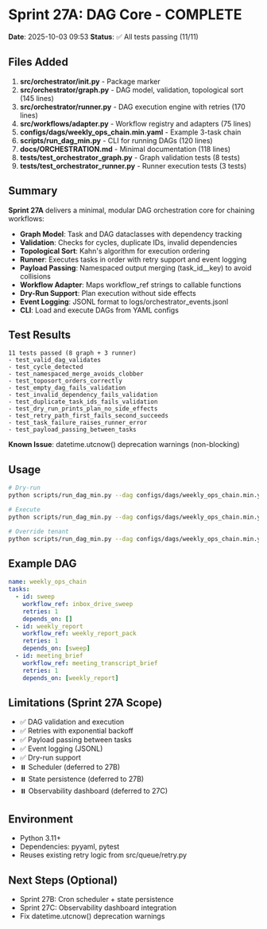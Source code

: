 # Sprint 27A: DAG Core - COMPLETE

**Date**: 2025-10-03 09:53
**Status**: ✅ All tests passing (11/11)

## Files Added

1. **src/orchestrator/__init__.py** - Package marker
2. **src/orchestrator/graph.py** - DAG model, validation, topological sort (145 lines)
3. **src/orchestrator/runner.py** - DAG execution engine with retries (170 lines)
4. **src/workflows/adapter.py** - Workflow registry and adapters (75 lines)
5. **configs/dags/weekly_ops_chain.min.yaml** - Example 3-task chain
6. **scripts/run_dag_min.py** - CLI for running DAGs (120 lines)
7. **docs/ORCHESTRATION.md** - Minimal documentation (118 lines)
8. **tests/test_orchestrator_graph.py** - Graph validation tests (8 tests)
9. **tests/test_orchestrator_runner.py** - Runner execution tests (3 tests)

## Summary

**Sprint 27A** delivers a minimal, modular DAG orchestration core for chaining workflows:

- **Graph Model**: Task and DAG dataclasses with dependency tracking
- **Validation**: Checks for cycles, duplicate IDs, invalid dependencies
- **Topological Sort**: Kahn's algorithm for execution ordering
- **Runner**: Executes tasks in order with retry support and event logging
- **Payload Passing**: Namespaced output merging (task_id__key) to avoid collisions
- **Workflow Adapter**: Maps workflow_ref strings to callable functions
- **Dry-Run Support**: Plan execution without side effects
- **Event Logging**: JSONL format to logs/orchestrator_events.jsonl
- **CLI**: Load and execute DAGs from YAML configs

## Test Results

```
11 tests passed (8 graph + 3 runner)
- test_valid_dag_validates
- test_cycle_detected
- test_namespaced_merge_avoids_clobber
- test_toposort_orders_correctly
- test_empty_dag_fails_validation
- test_invalid_dependency_fails_validation
- test_duplicate_task_ids_fails_validation
- test_dry_run_prints_plan_no_side_effects
- test_retry_path_first_fails_second_succeeds
- test_task_failure_raises_runner_error
- test_payload_passing_between_tasks
```

**Known Issue**: datetime.utcnow() deprecation warnings (non-blocking)

## Usage

```bash
# Dry-run
python scripts/run_dag_min.py --dag configs/dags/weekly_ops_chain.min.yaml --dry-run

# Execute
python scripts/run_dag_min.py --dag configs/dags/weekly_ops_chain.min.yaml

# Override tenant
python scripts/run_dag_min.py --dag configs/dags/weekly_ops_chain.min.yaml --tenant acme_corp
```

## Example DAG

```yaml
name: weekly_ops_chain
tasks:
  - id: sweep
    workflow_ref: inbox_drive_sweep
    retries: 1
    depends_on: []
  - id: weekly_report
    workflow_ref: weekly_report_pack
    retries: 1
    depends_on: [sweep]
  - id: meeting_brief
    workflow_ref: meeting_transcript_brief
    retries: 1
    depends_on: [weekly_report]
```

## Limitations (Sprint 27A Scope)

- ✅ DAG validation and execution
- ✅ Retries with exponential backoff
- ✅ Payload passing between tasks
- ✅ Event logging (JSONL)
- ✅ Dry-run support
- ⏸️ Scheduler (deferred to 27B)
- ⏸️ State persistence (deferred to 27B)
- ⏸️ Observability dashboard (deferred to 27C)

## Environment

- Python 3.11+
- Dependencies: pyyaml, pytest
- Reuses existing retry logic from src/queue/retry.py

## Next Steps (Optional)

- Sprint 27B: Cron scheduler + state persistence
- Sprint 27C: Observability dashboard integration
- Fix datetime.utcnow() deprecation warnings
